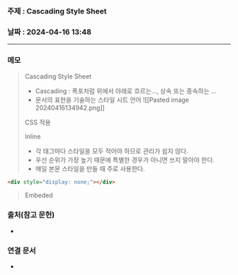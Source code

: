 ### 주제 : Cascading Style Sheet

### 날짜 : 2024-04-16 13:48
----
### 메모
> Cascading Style Sheet
> 	- Cascading : 폭포처럼 위에서 아래로 흐르는..., 상속 또는 종속하는 ...
> 	- 문서의 표현을 기술하는 스타일 시트 언어
> 	![[Pasted image 20240416134942.png]]
> 
> CSS 적용
>  
>  Inline
> 	- 각 태그마다 스타일을 모두 적어야 하므로 관리가 쉽지 않다.
> 	- 우선 순위가 가장 높기 때문에 특별한 경우가 아니면 쓰지 말아야 한다.
> 	- 메일 본문 스타일을 만들 때 주로 사용한다.
```html
<div style="display: none;"></div>
```
> Embeded
> 	

### 출처(참고 문헌)
-

### 연결 문서
-
